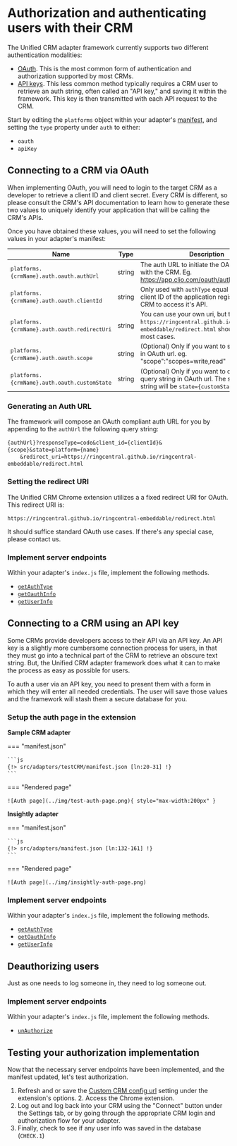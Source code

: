 # Authorization and authenticating users with their CRM

The Unified CRM adapter framework currently supports two different authentication modalities:

* [OAuth](#connecting-to-a-crm-via-oauth). This is the most common form of authentication and authorization supported by most CRMs. 
* [API keys](#connecting-to-a-crm-using-an-api-key). This less common method typically requires a CRM user to retrieve an auth string, often called an "API key," and saving it within the framework. This key is then transmitted with each API request to the CRM. 

Start by editing the `platforms` object within your adapter's [manifest](manifest.md), and setting the `type` property under `auth` to either:

* `oauth`
* `apiKey`

## Connecting to a CRM via OAuth

When implementing OAuth, you will need to login to the target CRM as a developer to retrieve a client ID and client secret. Every CRM is different, so please consult the CRM's API documentation to learn how to generate these two values to uniquely identify your application that will be calling the CRM's APIs. 

Once you have obtained these values, you will need to set the following values in your adapter's manifest:

| Name                             | Type   | Description |
|----------------------------------|--------|-------------|
| `platforms.{crmName}.auth.oauth.authUrl`    | string | The auth URL to initiate the OAuth process with the CRM. Eg. https://app.clio.com/oauth/authorize |
| `platforms.{crmName}.auth.oauth.clientId`   | string | Only used with `authType` equal to `oauth`. The client ID of the application registered with the CRM to access it's API. | 
| `platforms.{crmName}.auth.oauth.redirectUri`| string | You can use your own uri, but the default one `https://ringcentral.github.io/ringcentral-embeddable/redirect.html` should work in most cases. |
| `platforms.{crmName}.auth.oauth.scope`      | string | (Optional) Only if you want to specify scopes in OAuth url. eg. "scope":"scopes=write,read" |
| `platforms.{crmName}.auth.oauth.customState`| string | (Optional) Only if you want to override state query string in OAuth url. The state query string will be `state={customState}` instead. |


### Generating an Auth URL

The framework will compose an OAuth compliant auth URL for you by appending to the `authUrl` the following query string:

    {authUrl}?responseType=code&client_id={clientId}&{scope}&state=platform={name}
		&redirect_uri=https://ringcentral.github.io/ringcentral-embeddable/redirect.html

### Setting the redirect URI

The Unified CRM Chrome extension utilizes a a fixed redirect URI for OAuth. This redirect URI is: 

    https://ringcentral.github.io/ringcentral-embeddable/redirect.html

It should suffice standard OAuth use cases. If there's any special case, please contact us.

### Implement server endpoints

Within your adapter's `index.js` file, implement the following methods.

* [`getAuthType`](interfaces/getAuthType.md)
* [`getOauthInfo`](interfaces/getOauthInfo.md)
* [`getUserInfo`](interfaces/getUserInfo.md)

## Connecting to a CRM using an API key

Some CRMs provide developers access to their API via an API key. An API key is a slightly more cumbersome connection process for users, in that they must go into a technical part of the CRM to retrieve an obscure text string. But, the Unified CRM adapter framework does what it can to make the process as easy as possible for users. 

To auth a user via an API key, you need to present them with a form in which they will enter all needed credentials. The user will save those values and the framework will stash them a secure database for you. 

### Setup the auth page in the extension

**Sample CRM adapter**

=== "manifest.json"

    ```js 
    {!> src/adapters/testCRM/manifest.json [ln:20-31] !}
    ```

=== "Rendered page"

    ![Auth page](../img/test-auth-page.png){ style="max-width:200px" }

**Insightly adapter**

=== "manifest.json"

    ```js
    {!> src/adapters/manifest.json [ln:132-161] !}
    ```

=== "Rendered page"

    ![Auth page](../img/insightly-auth-page.png)

### Implement server endpoints

Within your adapter's `index.js` file, implement the following methods.

* [`getAuthType`](interfaces/getAuthType.md)
* [`getOauthInfo`](interfaces/getOauthInfo.md)
* [`getUserInfo`](interfaces/getUserInfo.md)

## Deauthorizing users

Just as one needs to log someone in, they need to log someone out. 

### Implement server endpoints

Within your adapter's `index.js` file, implement the following methods.

* [`unAuthorize`](interfaces/unAuthorize.md)

## Testing your authorization implementation

Now that the necessary server endpoints have been implemented, and the manifest updated, let's test authorization. 

1. Refresh and or save the [Custom CRM config url](../users/settings.md#loading-custom-crm-adapter) setting under the extension's options. 
   2. Access the Chrome extension. 
3. Log out and log back into your CRM using the "Connect" button under the Settings tab, or by going through the appropriate CRM login and authorization flow for your adapter.
4. Finally, check to see if any user info was saved in the database (`CHECK.1`)

